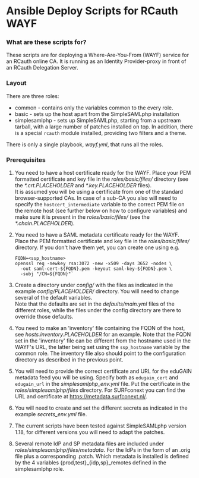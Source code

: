 # Ansible Deploy Scripts for RCauth WAYF

### What are these scripts for?

These scripts are for deploying a Where-Are-You-From (WAYF) service for an
RCauth online CA. It is running as an Identity Provider-proxy in front of an
RCauth Delegation Server.

### Layout

There are three roles:
- common - contains only the variables common to the every role.
- basic - sets up the host apart from the SimpleSAMLphp installation
- simplesamlphp - sets up SimpleSAMLphp, starting from a upstream tarball,
  with a large number of patches installed on top. In addition, there is a
  special `rcauth` module installed, providing two filters and a theme.

There is only a single playbook, _wayf.yml_, that runs all the roles.

### Prerequisites

 1. You need to have a host certificate ready for the WAYF. Place your PEM
    formatted certificate and key file in the _roles/basic/files/_
    directory (see the _*.crt.PLACEHOLDER_ and _*.key.PLACEHOLDER_ files).  
    It is assumed you will be using a certificate from one of the standard
    browser-supported CAs. In case of a sub-CA you also will need to specify
    the `hostcert_intermediate` variable to the correct PEM file on the remote
    host (see further below on how to configure variables) and make sure it is
    present in the _roles/basic/files/_ (see the _*.chain.PLACEHOLDER_).

 2. You need to have a SAML metadata certificate ready for the WAYF. Place
    the PEM formatted certificate and key file in the _roles/basic/files/_
    directory. If you don't have them yet, you can create one using e.g.

        FQDN=<ssp_hostname>
        openssl req -newkey rsa:3072 -new -x509 -days 3652 -nodes \
          -out saml-cert-${FQDN}.pem -keyout saml-key-${FQDN}.pem \
          -subj "/CN=${FQDN}"`

 3. Create a directory under _config/_ with the files as indicated in
    the example _config/PLACEHOLDER/_ directory. You will need to
    change several of the default variables.  
    Note that the defaults are set in the _defaults/main.yml_ files of the
    different roles, while the files under the config directory are there to
    override those defaults.

 4. You need to make an 'inventory' file containing the FQDN of the host, see
    _hosts.inventory.PLACEHOLDER_ for an example. Note that the FQDN set in the
    'inventory' file can be different from the hostname used in the WAYF's URL,
    the latter being set using the `ssp_hostname` variable by the common role.
    The inventory file also should point to the configuration directory as
    described in the previous point.

 5. You will need to provide the correct certificate and URL for the eduGAIN
    metadata feed you will be using. Specify both as `edugain_cert` and
    `edugain_url` in the _simplesamlphp_env.yml_ file. Put the certificate in
    the _roles/simplesamlphp/files_ directory. For SURFconext you can find the
    URL and certificate at https://metadata.surfconext.nl/.

 6. You will need to create and set the different secrets as indicated in the
    example _secrets_env.yml_ file.

 7. The current scripts have been tested against SimpleSAMLphp version 1.18,
    for different versions you will need to adapt the patches.

 8. Several remote IdP and SP metadata files are included under
    _roles/simplesamlphp/files/metadata_. For the IdPs in the form of an .orig
    file plus a corresponding .patch. Which metadata is installed is defined
    by the 4 variables {prod,test}_{idp,sp}_remotes defined in the
    simplesamlphp role.

